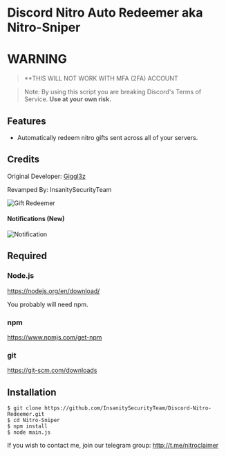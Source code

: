 # Discord Nitro Auto Redeemer aka Nitro-Sniper

# WARNING 
> **THIS WILL NOT WORK WITH MFA (2FA) ACCOUNT

> Note: By using this script you are breaking Discord's Terms of Service. **Use at your own risk.**


## Features
- Automatically redeem nitro gifts sent across all of your servers.
## Credits
Original Developer: [Giggl3z](https://github.com/Giggl3z/Discord-Nitro-Redeemer)

Revamped By: InsanitySecurityTeam

![Gift Redeemer](https://cdn.discordapp.com/attachments/645899747969728512/646063780622499843/image0.jpg)

#### Notifications (New)
![Notification](https://cdn.discordapp.com/attachments/640700265367994388/649105849708576778/unknown.png)

## Required

### Node.js

https://nodejs.org/en/download/


You probably will need npm.

### npm
https://www.npmjs.com/get-npm

### git
https://git-scm.com/downloads

## Installation
```console
$ git clone https://github.com/InsanitySecurityTeam/Discord-Nitro-Redeemer.git
$ cd Nitro-Sniper
$ npm install 
$ node main.js
```

If you wish to contact me, join our telegram group:  http://t.me/nitroclaimer
